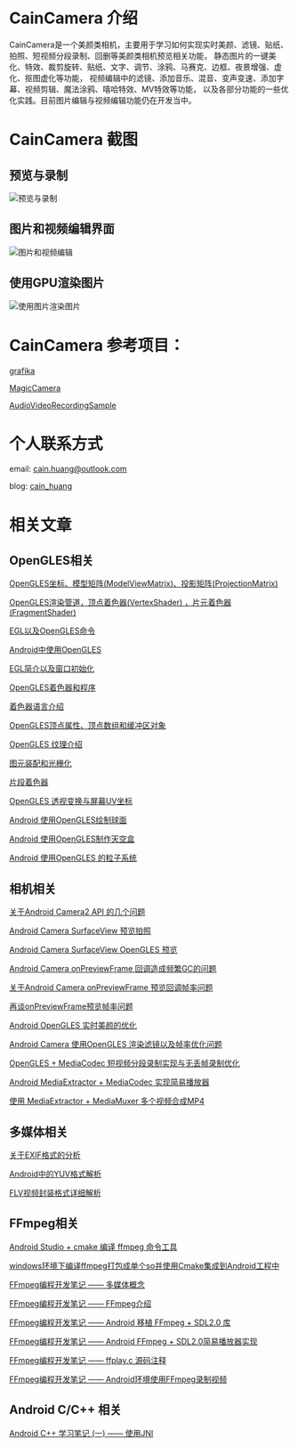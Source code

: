 # CainCamera 介绍
CainCamera是一个美颜类相机，主要用于学习如何实现实时美颜、滤镜、贴纸、拍照、短视频分段录制、回删等美颜类相机预览相关功能，
静态图片的一键美化、特效、裁剪旋转、贴纸、文字、调节、涂鸦、马赛克、边框、夜景增强、虚化、抠图虚化等功能，
视频编辑中的滤镜、添加音乐、混音、变声变速、添加字幕、视频剪辑、魔法涂鸦、嘻哈特效、MV特效等功能，
以及各部分功能的一些优化实践。目前图片编辑与视频编辑功能仍在开发当中。

# CainCamera 截图
## 预览与录制
![预览与录制](https://github.com/CainKernel/CainCamera/blob/master/images/preview_and_record.png)
## 图片和视频编辑界面
![图片和视频编辑](https://github.com/CainKernel/CainCamera/blob/master/images/media_edit.png)
## 使用GPU渲染图片
![使用图片渲染图片](https://github.com/CainKernel/CainCamera/blob/master/images/image_edit_gpu.png)

# CainCamera 参考项目：
[grafika](https://github.com/google/grafika)

[MagicCamera](https://github.com/wuhaoyu1990/MagicCamera)

[AudioVideoRecordingSample](https://github.com/saki4510t/AudioVideoRecordingSample)


# 个人联系方式

email: <cain.huang@outlook.com>

blog: [cain_huang](http://www.jianshu.com/u/fd6f2b25d0f4)

# 相关文章

## OpenGLES相关
[OpenGLES坐标、模型矩阵(ModelViewMatrix)、投影矩阵(ProjectionMatrix)](http://www.jianshu.com/p/566632a1e009)

[OpenGLES渲染管道，顶点着色器(VertexShader) ，片元着色器(FragmentShader)](http://www.jianshu.com/p/1f58c69fd018)

[EGL以及OpenGLES命令](http://www.jianshu.com/p/be2f6d5826cd)

[Android中使用OpenGLES](http://www.jianshu.com/p/d426430b9631)

[EGL简介以及窗口初始化](http://www.jianshu.com/p/1e49ae3cf3ac)

[OpenGLES着色器和程序](http://www.jianshu.com/p/4427ef7fc090)

[着色器语言介绍](http://www.jianshu.com/p/b07dc4f8b80e)

[OpenGLES顶点属性、顶点数组和缓冲区对象](http://www.jianshu.com/p/b8128654af23)

[OpenGLES 纹理介绍](http://www.jianshu.com/p/e0ee9dc7722f)

[图元装配和光栅化](http://www.jianshu.com/p/261abcea4c78)

[片段着色器](http://www.jianshu.com/p/33f32c7fd52f)

[OpenGLES 透视变换与屏幕UV坐标](http://www.jianshu.com/p/85f661ac177d)

[Android 使用OpenGLES绘制球面](http://www.jianshu.com/p/c127387cd504)

[Android 使用OpenGLES制作天空盒](http://www.jianshu.com/p/820581046d3c)

[Android 使用OpenGLES 的粒子系统](http://www.jianshu.com/p/0831b40a0bc9)


## 相机相关
[关于Android Camera2 API 的几个问题](http://www.jianshu.com/p/5148090c2191)

[Android Camera SurfaceView 预览拍照](http://www.jianshu.com/p/9e0f3fc5a3b4)

[Android Camera SurfaceView OpenGLES 预览](http://www.jianshu.com/p/e4643b141644)

[Android Camera onPreviewFrame 回调造成频繁GC的问题](http://www.jianshu.com/p/77a524265f3c)

[关于Android Camera onPreviewFrame 预览回调帧率问题](http://www.jianshu.com/p/a33b1eabe71c)

[再谈onPreviewFrame预览帧率问题](http://www.jianshu.com/p/b0b4a20fd90a)

[Android OpenGLES 实时美颜的优化](http://www.jianshu.com/p/a76a1201ae53)

[Android Camera 使用OpenGLES 渲染滤镜以及帧率优化问题](http://www.jianshu.com/p/2d2776a0931e)

[OpenGLES + MediaCodec 短视频分段录制实现与无丢帧录制优化](http://www.jianshu.com/p/9dc03b01bae3)

[Android MediaExtractor + MediaCodec 实现简易播放器](https://www.jianshu.com/p/ec5fd369c518)

[使用 MediaExtractor + MediaMuxer 多个视频合成MP4](http://www.jianshu.com/p/97b79842b47a)

## 多媒体相关
[关于EXIF格式的分析](https://www.jianshu.com/p/ae7b9ab20bca)

[Android中的YUV格式解析](https://www.jianshu.com/p/0d5800b5d9a2)

[FLV视频封装格式详细解析](https://www.jianshu.com/p/07657d85617e)

## FFmpeg相关
[Android Studio + cmake 编译 ffmpeg 命令工具](http://www.jianshu.com/p/99aa2ce1960e)

[windows环境下编译ffmpeg打包成单个so并使用Cmake集成到Android工程中](http://www.jianshu.com/p/ed2266abe28b)

[FFmpeg编程开发笔记 —— 多媒体概念](https://www.jianshu.com/p/86163f48f3dd)

[FFmpeg编程开发笔记 —— FFmpeg介绍](https://www.jianshu.com/p/71d5d0f7a1c4)

[FFmpeg编程开发笔记 —— Android 移植 FFmpeg + SDL2.0 库](https://www.jianshu.com/p/ff60dc41f876)

[FFmpeg编程开发笔记 —— Android FFmpeg + SDL2.0简易播放器实现](https://www.jianshu.com/p/77c8944d9058)

[FFmpeg编程开发笔记 —— ffplay.c 源码注释](https://www.jianshu.com/p/87ac510edf07)

[FFmpeg编程开发笔记 —— Android环境使用FFmpeg录制视频](https://www.jianshu.com/p/0fd017336b06)


## Android C/C++ 相关
[Android C++ 学习笔记 (一) —— 使用JNI](https://www.jianshu.com/p/7b83d825fc5c)
